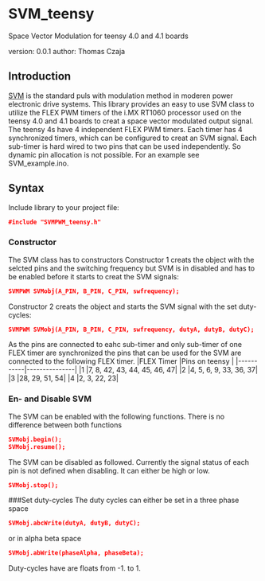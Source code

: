 # SVM_teensy
Space Vector Modulation for teensy 4.0 and 4.1 boards

version: 0.0.1
author: Thomas Czaja

## Introduction
[SVM](https://en.wikipedia.org/wiki/Space_vector_modulation) is the standard puls with modulation method in moderen power electronic drive systems. This library provides an easy to use SVM class to utilize the FLEX PWM timers of the i.MX RT1060 processor used on the teensy 4.0 and 4.1 boards to creat a space vector modulated output signal. The teensy 4s have 4 independent FLEX PWM timers. Each timer has 4 synchronized timers, which can be configured to creat an SVM signal. Each sub-timer is hard wired to two pins that can be used independently. So dynamic pin allocation is not possible. For an example see SVM_example.ino.

## Syntax
Include library to your project file:
```json
#include "SVMPWM_teensy.h"
```
### Constructor
The SVM class has to constructors
Constructor 1 creats the object with the selcted pins and the switching frequency but SVM is in disabled and has to be enabled before it starts to creat the SVM signals:
```json
SVMPWM SVMobj(A_PIN, B_PIN, C_PIN, swfrequency);
```
Constructor 2 creats the object and starts the SVM signal with the set duty-cycles:
```json
SVMPWM SVMobj(A_PIN, B_PIN, C_PIN, swfrequency, dutyA, dutyB, dutyC);
```
As the pins are connected to eahc sub-timer and only sub-timer of one FLEX timer are synchronized the pins that can be used for the SVM are connected to the following FLEX timer.
|FLEX Timer |Pins on teensy |
|-----------|---------------|
|1          |7, 8, 42, 43, 44, 45, 46, 47|
|2          |4, 5, 6, 9, 33, 36, 37|
|3          |28, 29, 51, 54|
|4          |2, 3, 22, 23|

### En- and Disable SVM
The SVM can be enabled with the following functions. There is no difference between both functions
```json
SVMobj.begin();
SVMobj.resume();
```
The SVM can be disabled as followed. Currently the signal status of each pin is not defined when disabling. It can either be high or low.
```json
SVMobj.stop();
```
###Set duty-cycles
The duty cycles can either be set in a three phase space
```json
SVMobj.abcWrite(dutyA, dutyB, dutyC);
```
or in alpha beta space
```json
SVMobj.abWrite(phaseAlpha, phaseBeta);
```
Duty-cycles have are floats from -1. to 1.
